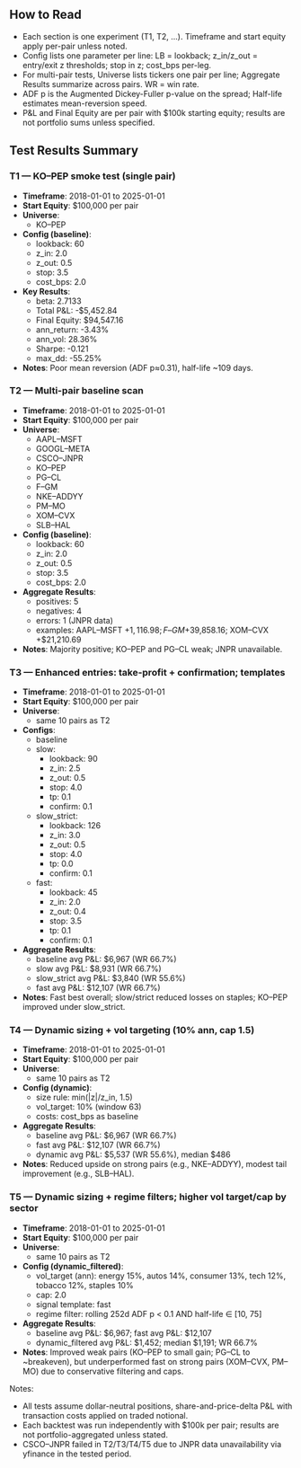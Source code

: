 ## How to Read

- Each section is one experiment (T1, T2, ...). Timeframe and start equity apply per-pair unless noted.
- Config lists one parameter per line: LB = lookback; z_in/z_out = entry/exit z thresholds; stop in z; cost_bps per-leg.
- For multi-pair tests, Universe lists tickers one pair per line; Aggregate Results summarize across pairs. WR = win rate.
- ADF p is the Augmented Dickey-Fuller p-value on the spread; Half-life estimates mean-reversion speed.
- P&L and Final Equity are per pair with $100k starting equity; results are not portfolio sums unless specified.

## Test Results Summary

### T1 — KO–PEP smoke test (single pair)
- **Timeframe**: 2018-01-01 to 2025-01-01
- **Start Equity**: $100,000 per pair
- **Universe**:
  - KO–PEP
- **Config (baseline)**:
  - lookback: 60
  - z_in: 2.0
  - z_out: 0.5
  - stop: 3.5
  - cost_bps: 2.0
- **Key Results**:
  - beta: 2.7133
  - Total P&L: -$5,452.84
  - Final Equity: $94,547.16
  - ann_return: -3.43%
  - ann_vol: 28.36%
  - Sharpe: -0.121
  - max_dd: -55.25%
- **Notes**: Poor mean reversion (ADF p≈0.31), half-life ~109 days.

### T2 — Multi-pair baseline scan
- **Timeframe**: 2018-01-01 to 2025-01-01
- **Start Equity**: $100,000 per pair
- **Universe**:
  - AAPL–MSFT
  - GOOGL–META
  - CSCO–JNPR
  - KO–PEP
  - PG–CL
  - F–GM
  - NKE–ADDYY
  - PM–MO
  - XOM–CVX
  - SLB–HAL
- **Config (baseline)**:
  - lookback: 60
  - z_in: 2.0
  - z_out: 0.5
  - stop: 3.5
  - cost_bps: 2.0
- **Aggregate Results**:
  - positives: 5
  - negatives: 4
  - errors: 1 (JNPR data)
  - examples: AAPL–MSFT +$1,116.98; F–GM +$39,858.16; XOM–CVX +$21,210.69
- **Notes**: Majority positive; KO–PEP and PG–CL weak; JNPR unavailable.

### T3 — Enhanced entries: take-profit + confirmation; templates
- **Timeframe**: 2018-01-01 to 2025-01-01
- **Start Equity**: $100,000 per pair
- **Universe**:
  - same 10 pairs as T2
- **Configs**:
  - baseline
  - slow:
    - lookback: 90
    - z_in: 2.5
    - z_out: 0.5
    - stop: 4.0
    - tp: 0.1
    - confirm: 0.1
  - slow_strict:
    - lookback: 126
    - z_in: 3.0
    - z_out: 0.5
    - stop: 4.0
    - tp: 0.0
    - confirm: 0.1
  - fast:
    - lookback: 45
    - z_in: 2.0
    - z_out: 0.4
    - stop: 3.5
    - tp: 0.1
    - confirm: 0.1
- **Aggregate Results**:
  - baseline avg P&L: $6,967 (WR 66.7%)
  - slow avg P&L: $8,931 (WR 66.7%)
  - slow_strict avg P&L: $3,840 (WR 55.6%)
  - fast avg P&L: $12,107 (WR 66.7%)
- **Notes**: Fast best overall; slow/strict reduced losses on staples; KO–PEP improved under slow_strict.

### T4 — Dynamic sizing + vol targeting (10% ann, cap 1.5)
- **Timeframe**: 2018-01-01 to 2025-01-01
- **Start Equity**: $100,000 per pair
- **Universe**:
  - same 10 pairs as T2
- **Config (dynamic)**:
  - size rule: min(|z|/z_in, 1.5)
  - vol_target: 10% (window 63)
  - costs: cost_bps as baseline
- **Aggregate Results**:
  - baseline avg P&L: $6,967 (WR 66.7%)
  - fast avg P&L: $12,107 (WR 66.7%)
  - dynamic avg P&L: $5,537 (WR 55.6%), median $486
- **Notes**: Reduced upside on strong pairs (e.g., NKE–ADDYY), modest tail improvement (e.g., SLB–HAL).

### T5 — Dynamic sizing + regime filters; higher vol target/cap by sector
- **Timeframe**: 2018-01-01 to 2025-01-01
- **Start Equity**: $100,000 per pair
- **Universe**:
  - same 10 pairs as T2
- **Config (dynamic_filtered)**:
  - vol_target (ann): energy 15%, autos 14%, consumer 13%, tech 12%, tobacco 12%, staples 10%
  - cap: 2.0
  - signal template: fast
  - regime filter: rolling 252d ADF p < 0.1 AND half-life ∈ [10, 75]
- **Aggregate Results**:
  - baseline avg P&L: $6,967; fast avg P&L: $12,107
  - dynamic_filtered avg P&L: $1,452; median $1,191; WR 66.7%
- **Notes**: Improved weak pairs (KO–PEP to small gain; PG–CL to ~breakeven), but underperformed fast on strong pairs (XOM–CVX, PM–MO) due to conservative filtering and caps.

Notes:
- All tests assume dollar-neutral positions, share-and-price-delta P&L with transaction costs applied on traded notional.
- Each backtest was run independently with $100k per pair; results are not portfolio-aggregated unless stated.
- CSCO–JNPR failed in T2/T3/T4/T5 due to JNPR data unavailability via yfinance in the tested period.

